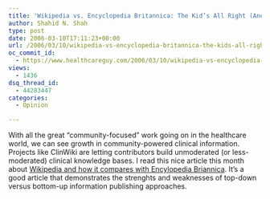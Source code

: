 ```yaml
---
title: 'Wikipedia vs. Encyclopedia Britannica: The Kid’s All Right (And So’s the Old Man)'
author: Shahid N. Shah
type: post
date: 2006-03-10T17:11:23+00:00
url: /2006/03/10/wikipedia-vs-encyclopedia-britannica-the-kids-all-right-and-sos-the-old-man/
oc_commit_id:
  - https://www.healthcareguy.com/2006/03/10/wikipedia-vs-encyclopedia-britannica-the-kids-all-right-and-sos-the-old-man/1478769017
views:
  - 1436
dsq_thread_id:
  - 44283447
categories:
  - Opinion

---
```

With all the great &#8220;community-focused&#8221; work going on in the healthcare world, we can see growth in community-powered clinical information. Projects like ClinWiki are letting contributors build unmoderated (or less-moderated) clinical knowledge bases. I read this nice article this month about [Wikipedia and how it compares with Encylopedia Briannica][1]. It&#8217;s a good article that demonstrates the strenghts and weaknesses of top-down versus bottom-up information publishing approaches.

 [1]: http://www.infotoday.com/searcher/mar06/berinstein.shtml